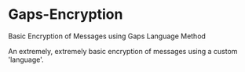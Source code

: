 # Gaps-Encryption
Basic Encryption of Messages using Gaps Language Method

An extremely, extremely basic encryption of messages using a custom 'language'.
